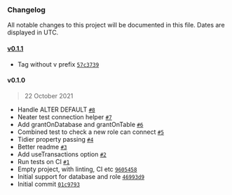 ### Changelog

All notable changes to this project will be documented in this file. Dates are displayed in UTC.

#### [v0.1.1](https://github.com/plumdog/pg-access-apply/compare/v0.1.0...v0.1.1)

- Tag without v prefix [`57c3739`](https://github.com/plumdog/pg-access-apply/commit/57c3739388417d937a6881cf604dc17761871ff8)

#### v0.1.0

> 22 October 2021

- Handle ALTER DEFAULT [`#8`](https://github.com/plumdog/pg-access-apply/pull/8)
- Neater test connection helper [`#7`](https://github.com/plumdog/pg-access-apply/pull/7)
- Add grantOnDatabase and grantOnTable [`#6`](https://github.com/plumdog/pg-access-apply/pull/6)
- Combined test to check a new role can connect [`#5`](https://github.com/plumdog/pg-access-apply/pull/5)
- Tidier property passing [`#4`](https://github.com/plumdog/pg-access-apply/pull/4)
- Better readme [`#3`](https://github.com/plumdog/pg-access-apply/pull/3)
- Add useTransactions option [`#2`](https://github.com/plumdog/pg-access-apply/pull/2)
- Run tests on CI [`#1`](https://github.com/plumdog/pg-access-apply/pull/1)
- Empty project, with linting, CI etc [`9605458`](https://github.com/plumdog/pg-access-apply/commit/9605458b98c5413413a713a0acaf80c3babb37b2)
- Initial support for database and role [`46993d9`](https://github.com/plumdog/pg-access-apply/commit/46993d9f9f30136e8174896deeba9e1c2b74d975)
- Initial commit [`01c9793`](https://github.com/plumdog/pg-access-apply/commit/01c97937d92bc23485157e4f39bca8ce42f899c2)
